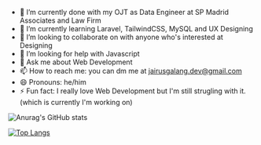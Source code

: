 
- 🔭 I’m currently done with my OJT as Data Engineer at SP Madrid Associates and Law Firm
- 🌱 I’m currently learning Laravel, TailwindCSS, MySQL and UX Designing
- 👯 I’m looking to collaborate on with anyone who's interested at Designing
- 🤔 I’m looking for help with Javascript
- 💬 Ask me about Web Development
- 📫 How to reach me: you can dm me at jairusgalang.dev@gmail.com
- 😄 Pronouns: he/him
- ⚡ Fun fact: I really love Web Development but I'm still strugling with it. (which is currently I'm working on)

![Anurag's GitHub stats](https://github-readme-stats.vercel.app/api?username=JairusGalang&show_icons=true&theme=radical)

[![Top Langs](https://github-readme-stats.vercel.app/api/top-langs/?username=JairusGalang&layout=compact&theme=radical)](https://github.com/anuraghazra/github-readme-stats)


